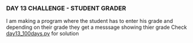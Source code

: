 ### DAY 13 CHALLENGE - STUDENT GRADER
I am making a program where the student has to enter his grade and depending on their grade they get a messsage showing thier grade
Check [day13_100days.py](/day%2013/day13_100days.py) for solution